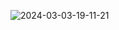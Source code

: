 ![2024-03-03-19-11-21](https://github.com/Tiam-Abderezai/Images/assets/6480849/c59ad498-2de8-44e0-857c-222e5d87168d)
